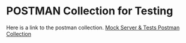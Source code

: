 # POSTMAN Collection for Testing

Here is a link to the postman collection.
[Mock Server & Tests Postman Collection](https://api.postman.com/collections/18803995-ac4df61a-232a-416e-96c0-fa67881defa6?access_key=PMAT-01GXTB8F35GHEA074QM34347ES)
